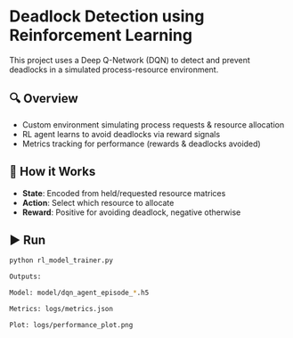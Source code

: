 # Deadlock Detection using Reinforcement Learning

This project uses a Deep Q-Network (DQN) to detect and prevent deadlocks in a simulated process-resource environment.

## 🔍 Overview

- Custom environment simulating process requests & resource allocation
- RL agent learns to avoid deadlocks via reward signals
- Metrics tracking for performance (rewards & deadlocks avoided)
  
## 🧠 How it Works

- **State**: Encoded from held/requested resource matrices
- **Action**: Select which resource to allocate
- **Reward**: Positive for avoiding deadlock, negative otherwise

## ▶️ Run

```bash
python rl_model_trainer.py

Outputs:

Model: model/dqn_agent_episode_*.h5

Metrics: logs/metrics.json

Plot: logs/performance_plot.png
